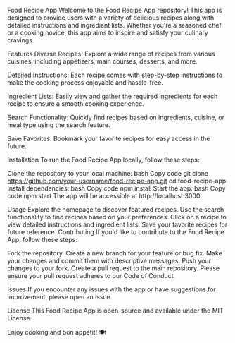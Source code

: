 Food Recipe App
Welcome to the Food Recipe App repository! This app is designed to provide users with a variety of delicious recipes along with detailed instructions and ingredient lists. Whether you're a seasoned chef or a cooking novice, this app aims to inspire and satisfy your culinary cravings.

Features
Diverse Recipes: Explore a wide range of recipes from various cuisines, including appetizers, main courses, desserts, and more.

Detailed Instructions: Each recipe comes with step-by-step instructions to make the cooking process enjoyable and hassle-free.

Ingredient Lists: Easily view and gather the required ingredients for each recipe to ensure a smooth cooking experience.

Search Functionality: Quickly find recipes based on ingredients, cuisine, or meal type using the search feature.

Save Favorites: Bookmark your favorite recipes for easy access in the future.

Installation
To run the Food Recipe App locally, follow these steps:

Clone the repository to your local machine:
bash
Copy code
git clone https://github.com/your-username/food-recipe-app.git
cd food-recipe-app
Install dependencies:
bash
Copy code
npm install
Start the app:
bash
Copy code
npm start
The app will be accessible at http://localhost:3000.

Usage
Explore the homepage to discover featured recipes.
Use the search functionality to find recipes based on your preferences.
Click on a recipe to view detailed instructions and ingredient lists.
Save your favorite recipes for future reference.
Contributing
If you'd like to contribute to the Food Recipe App, follow these steps:

Fork the repository.
Create a new branch for your feature or bug fix.
Make your changes and commit them with descriptive messages.
Push your changes to your fork.
Create a pull request to the main repository.
Please ensure your pull request adheres to our Code of Conduct.

Issues
If you encounter any issues with the app or have suggestions for improvement, please open an issue.

License
This Food Recipe App is open-source and available under the MIT License.

Enjoy cooking and bon appétit! 🍽️
